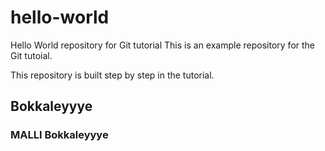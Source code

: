 # hello-world
Hello World repository for Git tutorial
This is an example repository for the Git tutoial.

This repository is built step by step in the tutorial.

## Bokkaleyyye

### MALLI Bokkaleyyye